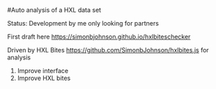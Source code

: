 #Auto analysis of a HXL data set

Status: Development by me only looking for partners

First draft here
https://simonbjohnson.github.io/hxlbiteschecker

Driven by HXL Bites
https://github.com/SimonbJohnson/hxlbites.js for analysis

1) Improve interface
2) Improve HXL bites
